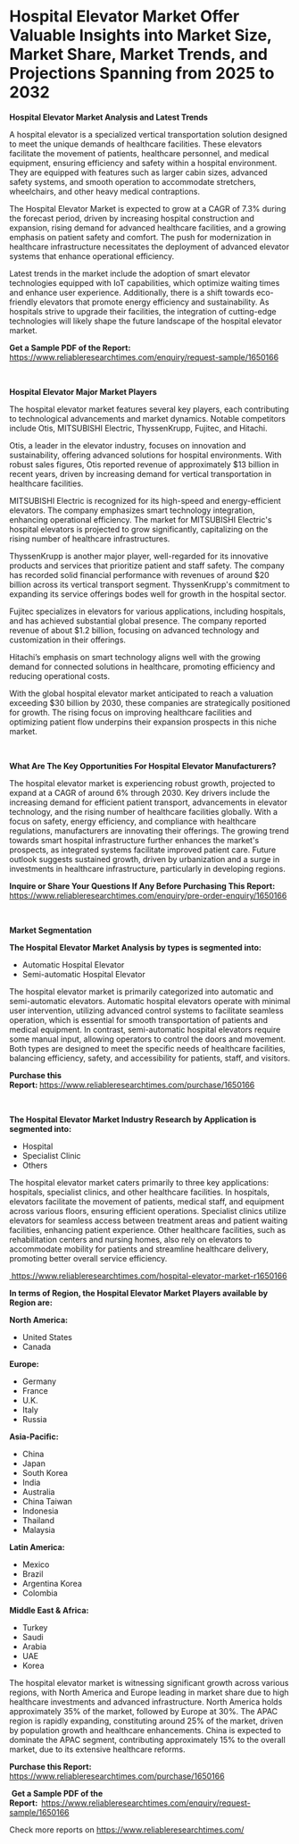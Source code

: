 <p><h1>Hospital Elevator Market Offer Valuable Insights into Market Size, Market Share, Market Trends, and Projections Spanning from 2025 to 2032</h1></p><p><strong>Hospital Elevator Market Analysis and Latest Trends</strong></p>
<p><p>A hospital elevator is a specialized vertical transportation solution designed to meet the unique demands of healthcare facilities. These elevators facilitate the movement of patients, healthcare personnel, and medical equipment, ensuring efficiency and safety within a hospital environment. They are equipped with features such as larger cabin sizes, advanced safety systems, and smooth operation to accommodate stretchers, wheelchairs, and other heavy medical contraptions.</p><p>The Hospital Elevator Market is expected to grow at a CAGR of 7.3% during the forecast period, driven by increasing hospital construction and expansion, rising demand for advanced healthcare facilities, and a growing emphasis on patient safety and comfort. The push for modernization in healthcare infrastructure necessitates the deployment of advanced elevator systems that enhance operational efficiency. </p><p>Latest trends in the market include the adoption of smart elevator technologies equipped with IoT capabilities, which optimize waiting times and enhance user experience. Additionally, there is a shift towards eco-friendly elevators that promote energy efficiency and sustainability. As hospitals strive to upgrade their facilities, the integration of cutting-edge technologies will likely shape the future landscape of the hospital elevator market.</p></p>
<p><strong>Get a Sample PDF of the Report:&nbsp;</strong> <a href="https://www.reliableresearchtimes.com/enquiry/request-sample/1650166?utm_campaign=3190&utm_medium=2&utm_source=Github&utm_content=ia&utm_term=08042025&utm_id=hospital-elevator">https://www.reliableresearchtimes.com/enquiry/request-sample/1650166</a></p>
<p>&nbsp;</p>
<p><strong>Hospital Elevator Major Market Players</strong></p>
<p><p>The hospital elevator market features several key players, each contributing to technological advancements and market dynamics. Notable competitors include Otis, MITSUBISHI Electric, ThyssenKrupp, Fujitec, and Hitachi. </p><p>Otis, a leader in the elevator industry, focuses on innovation and sustainability, offering advanced solutions for hospital environments. With robust sales figures, Otis reported revenue of approximately $13 billion in recent years, driven by increasing demand for vertical transportation in healthcare facilities.</p><p>MITSUBISHI Electric is recognized for its high-speed and energy-efficient elevators. The company emphasizes smart technology integration, enhancing operational efficiency. The market for MITSUBISHI Electric's hospital elevators is projected to grow significantly, capitalizing on the rising number of healthcare infrastructures.</p><p>ThyssenKrupp is another major player, well-regarded for its innovative products and services that prioritize patient and staff safety. The company has recorded solid financial performance with revenues of around $20 billion across its vertical transport segment. ThyssenKrupp's commitment to expanding its service offerings bodes well for growth in the hospital sector.</p><p>Fujitec specializes in elevators for various applications, including hospitals, and has achieved substantial global presence. The company reported revenue of about $1.2 billion, focusing on advanced technology and customization in their offerings.</p><p>Hitachi’s emphasis on smart technology aligns well with the growing demand for connected solutions in healthcare, promoting efficiency and reducing operational costs. </p><p>With the global hospital elevator market anticipated to reach a valuation exceeding $30 billion by 2030, these companies are strategically positioned for growth. The rising focus on improving healthcare facilities and optimizing patient flow underpins their expansion prospects in this niche market.</p></p>
<p>&nbsp;</p>
<p><strong>What Are The Key Opportunities For Hospital Elevator Manufacturers?</strong></p>
<p><p>The hospital elevator market is experiencing robust growth, projected to expand at a CAGR of around 6% through 2030. Key drivers include the increasing demand for efficient patient transport, advancements in elevator technology, and the rising number of healthcare facilities globally. With a focus on safety, energy efficiency, and compliance with healthcare regulations, manufacturers are innovating their offerings. The growing trend towards smart hospital infrastructure further enhances the market's prospects, as integrated systems facilitate improved patient care. Future outlook suggests sustained growth, driven by urbanization and a surge in investments in healthcare infrastructure, particularly in developing regions.</p></p>
<p><strong>Inquire or Share Your Questions If Any Before Purchasing This Report:</strong> <a href="https://www.reliableresearchtimes.com/enquiry/pre-order-enquiry/1650166?utm_campaign=3190&utm_medium=2&utm_source=Github&utm_content=ia&utm_term=08042025&utm_id=hospital-elevator">https://www.reliableresearchtimes.com/enquiry/pre-order-enquiry/1650166</a></p>
<p>&nbsp;</p>
<p><strong>Market Segmentation</strong></p>
<p><strong>The Hospital Elevator Market Analysis by types is segmented into:</strong></p>
<p><ul><li>Automatic Hospital Elevator</li><li>Semi-automatic Hospital Elevator</li></ul></p>
<p><p>The hospital elevator market is primarily categorized into automatic and semi-automatic elevators. Automatic hospital elevators operate with minimal user intervention, utilizing advanced control systems to facilitate seamless operation, which is essential for smooth transportation of patients and medical equipment. In contrast, semi-automatic hospital elevators require some manual input, allowing operators to control the doors and movement. Both types are designed to meet the specific needs of healthcare facilities, balancing efficiency, safety, and accessibility for patients, staff, and visitors.</p></p>
<p><strong>Purchase this Report:&nbsp;</strong><a href="https://www.reliableresearchtimes.com/purchase/1650166?utm_campaign=3190&utm_medium=2&utm_source=Github&utm_content=ia&utm_term=08042025&utm_id=hospital-elevator">https://www.reliableresearchtimes.com/purchase/1650166</a></p>
<p>&nbsp;</p>
<p><strong>The Hospital Elevator Market Industry Research by Application is segmented into:</strong></p>
<p><ul><li>Hospital</li><li>Specialist Clinic</li><li>Others</li></ul></p>
<p><p>The hospital elevator market caters primarily to three key applications: hospitals, specialist clinics, and other healthcare facilities. In hospitals, elevators facilitate the movement of patients, medical staff, and equipment across various floors, ensuring efficient operations. Specialist clinics utilize elevators for seamless access between treatment areas and patient waiting facilities, enhancing patient experience. Other healthcare facilities, such as rehabilitation centers and nursing homes, also rely on elevators to accommodate mobility for patients and streamline healthcare delivery, promoting better overall service efficiency.</p></p>
<p><a href="https://www.reliableresearchtimes.com/hospital-elevator-market-r1650166?utm_campaign=3190&utm_medium=2&utm_source=Github&utm_content=ia&utm_term=08042025&utm_id=hospital-elevator">&nbsp;https://www.reliableresearchtimes.com/hospital-elevator-market-r1650166</a></p>
<p><strong>In terms of Region, the Hospital Elevator Market Players available by Region are:</strong></p>
<p>
    <p> <strong> North America: </strong>
        <ul>
            <li>United States</li>
            <li>Canada</li>
        </ul>
        </p> 
    <p> <strong> Europe: </strong>
        <ul>
            <li>Germany</li>
            <li>France</li>
            <li>U.K.</li>
            <li>Italy</li>
            <li>Russia</li>
        </ul>
        </p> 
    <p> <strong> Asia-Pacific: </strong>
        <ul>
            <li>China</li>
            <li>Japan</li>
            <li>South Korea</li>
            <li>India</li>
            <li>Australia</li>
            <li>China Taiwan</li>
            <li>Indonesia</li>
            <li>Thailand</li>
            <li>Malaysia</li>
        </ul>
        </p> 
    <p> <strong> Latin America: </strong>
        <ul>
            <li>Mexico</li>
            <li>Brazil</li>
            <li>Argentina Korea</li>
            <li>Colombia</li>
        </ul>
        </p> 
    <p> <strong> Middle East & Africa: </strong>
        <ul>
            <li>Turkey</li>
            <li>Saudi</li>
            <li>Arabia</li>
            <li>UAE</li>
            <li>Korea</li>
        </ul>
    </p>
    </p>
<p><p>The hospital elevator market is witnessing significant growth across various regions, with North America and Europe leading in market share due to high healthcare investments and advanced infrastructure. North America holds approximately 35% of the market, followed by Europe at 30%. The APAC region is rapidly expanding, constituting around 25% of the market, driven by population growth and healthcare enhancements. China is expected to dominate the APAC segment, contributing approximately 15% to the overall market, due to its extensive healthcare reforms.</p></p>
<p><strong>Purchase this Report: </strong><a href="https://www.reliableresearchtimes.com/purchase/1650166?utm_campaign=3190&utm_medium=2&utm_source=Github&utm_content=ia&utm_term=08042025&utm_id=hospital-elevator">https://www.reliableresearchtimes.com/purchase/1650166</a></p>
<p>&nbsp;<strong>Get a Sample PDF of the Report:&nbsp;&nbsp;</strong><a href="https://www.reliableresearchtimes.com/enquiry/request-sample/1650166?utm_campaign=3190&utm_medium=2&utm_source=Github&utm_content=ia&utm_term=08042025&utm_id=hospital-elevator">https://www.reliableresearchtimes.com/enquiry/request-sample/1650166</a></p>
<p><strong></strong></p>
<p>Check more reports on <a href="https://www.reliableresearchtimes.com/?utm_campaign=3190&utm_medium=2&utm_source=Github&utm_content=ia&utm_term=08042025&utm_id=hospital-elevator">https://www.reliableresearchtimes.com/</a></p>